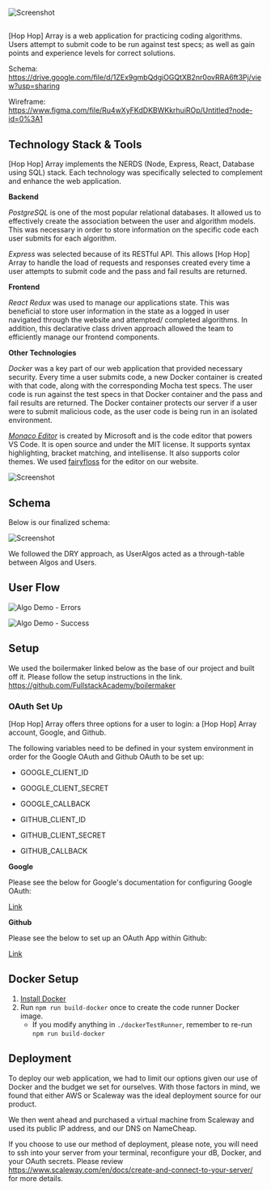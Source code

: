 ![Screenshot](./images/logo.png)

##

[Hop Hop] Array is a web application for practicing coding algorithms. Users attempt to submit code to be run against test specs; as well as gain points and experience levels for correct solutions.

Schema:
https://drive.google.com/file/d/1ZEx9gmbQdgiOGQtXB2nr0ovRRA6ft3Pj/view?usp=sharing

Wireframe:
https://www.figma.com/file/Ru4wXyFKdDKBWKkrhuiROp/Untitled?node-id=0%3A1

## Technology Stack & Tools

[Hop Hop] Array implements the NERDS (Node, Express, React, Database using SQL) stack. Each technology was specifically selected to complement and enhance the web application.

**Backend**

_PostgreSQL_ is one of the most popular relational databases. It allowed us to effectively create the association between the user and algorithm models. This was necessary in order to store information on the specific code each user submits for each algorithm.

_Express_ was selected because of its RESTful API. This allows [Hop Hop] Array to handle the load of requests and responses created every time a user attempts to submit code and the pass and fail results are returned.

**Frontend**

_React Redux_ was used to manage our applications state. This was beneficial to store user information in the state as a logged in user navigated through the website and attempted/ completed algorithms. In addition, this declarative class driven approach allowed the team to efficiently manage our frontend components.

**Other Technologies**

_Docker_ was a key part of our web application that provided necessary security. Every time a user submits code, a new Docker container is created with that code, along with the corresponding Mocha test specs. The user code is run against the test specs in that Docker container and the pass and fail results are returned. The Docker container protects our server if a user were to submit malicious code, as the user code is being run in an isolated environment.

[_Monaco Editor_](https://microsoft.github.io/monaco-editor/) is created by Microsoft and is the code editor that powers VS Code. It is open source and under the MIT license. It supports syntax highlighting, bracket matching, and intellisense. It also supports color themes. We used [fairyfloss](http://sailorhg.github.io/fairyfloss/) for the editor on our website.

![Screenshot](./images/techstack.png)

## Schema

Below is our finalized schema:

![Screenshot](./images/schema.png)

We followed the DRY approach, as UserAlgos acted as a through-table between Algos and Users.

## User Flow

![Algo Demo - Errors](./images/demo-errors.gif)

![Algo Demo - Success](./images/demo-success.gif)

## Setup

We used the boilermaker linked below as the base of our project and built off it. Please follow the setup instructions in the link.
https://github.com/FullstackAcademy/boilermaker

### OAuth Set Up

[Hop Hop] Array offers three options for a user to login: a [Hop Hop] Array account, Google, and Github.

The following variables need to be defined in your system environment in order for the Google OAuth and Github OAuth to be set up:

* GOOGLE_CLIENT_ID
* GOOGLE_CLIENT_SECRET
* GOOGLE_CALLBACK

* GITHUB_CLIENT_ID
* GITHUB_CLIENT_SECRET
* GITHUB_CALLBACK

**Google**

Please see the below for Google's documentation for configuring Google OAuth:

[Link](https://developers.google.com/identity/protocols/OAuth2)

**Github**

Please see the below to set up an OAuth App within Github:

[Link](https://github.com/settings/developers)

## Docker Setup

1.  [Install Docker](https://hub.docker.com/?overlay=onboarding)
2.  Run `npm run build-docker` once to create the code runner Docker image.
    * If you modify anything in `./dockerTestRunner`, remember to re-run `npm run build-docker`

## Deployment

To deploy our web application, we had to limit our options given our use of Docker and the budget we set for ourselves. With those factors in mind, we found that either AWS or Scaleway was the ideal deployment source for our product.

We then went ahead and purchased a virtual machine from Scaleway and used its public IP address, and our DNS on NameCheap.

If you choose to use our method of deployment, please note, you will need to ssh into your server from your terminal, reconfigure your dB, Docker, and your OAuth secrets. Please review https://www.scaleway.com/en/docs/create-and-connect-to-your-server/ for more details.
